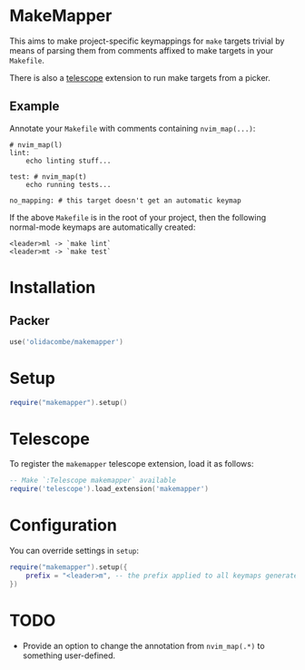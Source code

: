 # MakeMapper

This aims to make project-specific keymappings for `make` targets trivial
by means of parsing them from comments affixed to make targets in your
`Makefile`.

There is also a [telescope](https://github.com/nvim-telescope/telescope.nvim)
extension to run make targets from a picker.


## Example

Annotate your `Makefile` with comments containing `nvim_map(...)`:

```make
# nvim_map(l)
lint:
	echo linting stuff...

test: # nvim_map(t)
    echo running tests...

no_mapping: # this target doesn't get an automatic keymap
```

If the above `Makefile` is in the root of your project, then the following
normal-mode keymaps are automatically created:

```
<leader>ml -> `make lint`
<leader>mt -> `make test`
```

# Installation

## Packer

```lua
use('olidacombe/makemapper')
```

# Setup

```lua
require("makemapper").setup()
```

# Telescope

To register the `makemapper` telescope extension, load it as follows:

```lua
-- Make `:Telescope makemapper` available
require('telescope').load_extension('makemapper')
```

# Configuration

You can override settings in `setup`:

```lua
require("makemapper").setup({
    prefix = "<leader>m", -- the prefix applied to all keymaps generated from annotations
})
```

# TODO

+ Provide an option to change the annotation from `nvim_map(.*)` to something user-defined.
